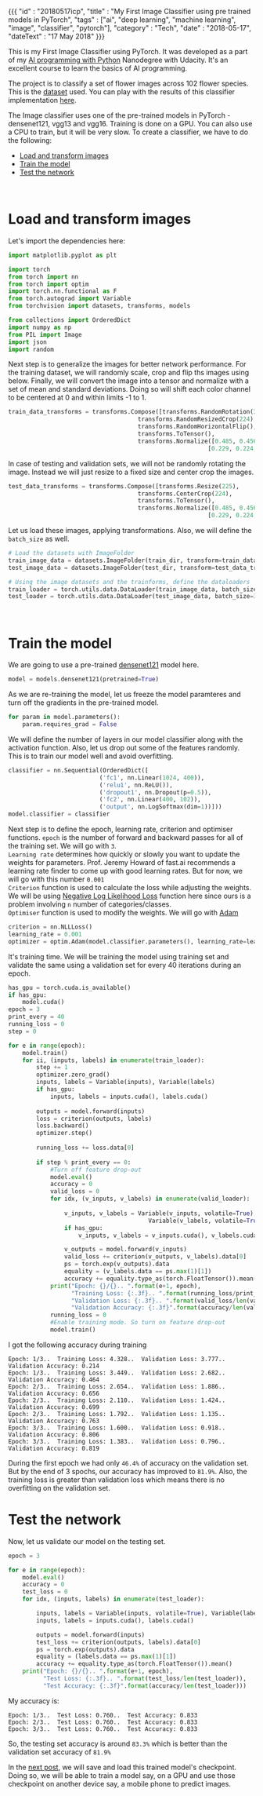 {{{
    "id"       : "20180517icp",
    "title"    : "My First Image Classifier using pre trained models in PyTorch",
    "tags"     : ["ai", "deep learning", "machine learning", "image", "classifier", "pytorch"],
    "category" : "Tech",
    "date"     : "2018-05-17",
    "dateText" : "17 May 2018"
}}}

This is my First Image Classifier using PyTorch. It was developed as a part of my [AI programming with Python](https://www.udacity.com/course/ai-programming-python-nanodegree--nd089) Nanodegree with Udacity. It's an excellent course to learn the basics of AI programming.

The project is to classify a set of flower images across 102 flower species. This is the [dataset](http://www.robots.ox.ac.uk/~vgg/data/flowers/102/index.html) used.
You can play with the results of this classifier implementation [here](/#/actions/ic1).

The Image classifier uses one of the pre-trained models in PyTorch - densenet121, vgg13 and vgg16. Training is done on a GPU. You can also use a CPU to train, but it will be very slow.
To create a classifier, we have to do the following:
- [Load and transform images](/#/posts/20180517icp#load-and-transform-images)
- [Train the model](/#/posts/20180517icp#train-the-model)
- [Test the network](/#/posts/20180517icp#test-the-network)
<br>

# Load and transform images
Let's import the dependencies here:

```python
import matplotlib.pyplot as plt

import torch
from torch import nn
from torch import optim
import torch.nn.functional as F
from torch.autograd import Variable
from torchvision import datasets, transforms, models

from collections import OrderedDict
import numpy as np
from PIL import Image
import json
import random
```

Next step is to generalize the images for better network performance. 
For the training dataset, we will randomly scale, crop and flip ths images using below.
Finally, we will convert the image into a tensor and normalize with a set of mean and 
standard deviations. Doing so will shift each color channel to be 
centered at 0 and within limits -1 to 1.

```python
train_data_transforms = transforms.Compose([transforms.RandomRotation(30),
                                     transforms.RandomResizedCrop(224),
                                     transforms.RandomHorizontalFlip(),
                                     transforms.ToTensor(),
                                     transforms.Normalize([0.485, 0.456, 0.406],
                                                         [0.229, 0.224, 0.225])])
```

In case of testing and validation sets, we will not be randomly rotating the image. Instead we will
just resize to a fixed size and center crop the images. 

```python
test_data_transforms = transforms.Compose([transforms.Resize(225),
                                     transforms.CenterCrop(224),
                                     transforms.ToTensor(),
                                     transforms.Normalize([0.485, 0.456, 0.406],
                                                         [0.229, 0.224, 0.225])])
```

Let us load these images, applying transformations. 
Also, we will define the `batch_size` as well.

```python
# Load the datasets with ImageFolder
train_image_data = datasets.ImageFolder(train_dir, transform=train_data_transforms)
test_image_data = datasets.ImageFolder(test_dir, transform=test_data_transforms)

# Using the image datasets and the trainforms, define the dataloaders
train_loader = torch.utils.data.DataLoader(train_image_data, batch_size=64, shuffle=True)
test_loader = torch.utils.data.DataLoader(test_image_data, batch_size=32)
```
<br>

# Train the model
We are going to use a pre-trained [densenet121](https://www.kaggle.com/pytorch/densenet121/version/2) model here.
```python
model = models.densenet121(pretrained=True)
```

As we are re-training the model, let us freeze the model paramteres and turn off the gradients in the pre-trained model.
```python
for param in model.parameters():
    param.requires_grad = False
```

We will define the number of layers in our model classifier along with the 
activation function. Also, let us drop out some of the features randomly. This is to train our model well and avoid overfitting.

```python
classifier = nn.Sequential(OrderedDict([
                          ('fc1', nn.Linear(1024, 400)),
                          ('relu1', nn.ReLU()),
                          ('dropout1', nn.Dropout(p=0.5)),
                          ('fc2', nn.Linear(400, 102)),
                          ('output', nn.LogSoftmax(dim=1))]))
model.classifier = classifier
```

Next step is to define the epoch, learning rate, criterion and optimiser functions. 
`epoch` is the number of forward and backward passes for all of the training set.
We will go with `3`. <br>
`Learning rate` determines how quickly or slowly you want to update the weights for parameters. Prof. Jeremy Howard of fast.ai recommends a learning rate finder to come up with good learning rates. But for now, we will go with this number `0.001`<br>
`Criterion` function is used to calculate the loss while adjusting the weights. We will be using [Negative Log Likelihood Loss](https://pytorch.org/docs/master/nn.html?highlight=nllloss#torch.nn.NLLLoss) function here since ours is a problem involving `n` number of categories/classes.<br>
`Optimiser` function is used to modify the weights. We will go with [Adam](https://pytorch.org/docs/master/optim.html?highlight=adam#torch.optim.Adam)


```python
criterion = nn.NLLLoss()
learning_rate = 0.001
optimizer = optim.Adam(model.classifier.parameters(), learning_rate=learning_rate)
```

It's training time. We will be training the model using training set and validate the same using a validation set for every 40 iterations during an epoch.

```python
has_gpu = torch.cuda.is_available()
if has_gpu:
    model.cuda()
epoch = 3
print_every = 40
running_loss = 0
step = 0

for e in range(epoch):
    model.train()
    for ii, (inputs, labels) in enumerate(train_loader):
        step += 1
        optimizer.zero_grad()
        inputs, labels = Variable(inputs), Variable(labels)
        if has_gpu:
            inputs, labels = inputs.cuda(), labels.cuda()
        
        outputs = model.forward(inputs)
        loss = criterion(outputs, labels)
        loss.backward()
        optimizer.step()
        
        running_loss += loss.data[0]
        
        if step % print_every == 0:
            #Turn off feature drop-out
            model.eval()
            accuracy = 0
            valid_loss = 0
            for idx, (v_inputs, v_labels) in enumerate(valid_loader):
                
                v_inputs, v_labels = Variable(v_inputs, volatile=True), \
                                        Variable(v_labels, volatile=True)
                if has_gpu:
                    v_inputs, v_labels = v_inputs.cuda(), v_labels.cuda()

                v_outputs = model.forward(v_inputs)
                valid_loss += criterion(v_outputs, v_labels).data[0]
                ps = torch.exp(v_outputs).data
                equality = (v_labels.data == ps.max(1)[1])
                accuracy += equality.type_as(torch.FloatTensor()).mean()
            print("Epoch: {}/{}.. ".format(e+1, epoch),
                  "Training Loss: {:.3f}.. ".format(running_loss/print_every),
                  "Validation Loss: {:.3f}.. ".format(valid_loss/len(valid_loader)),
                  "Validation Accuracy: {:.3f}".format(accuracy/len(valid_loader)))
            running_loss = 0
            #Enable training mode. So turn on feature drop-out
            model.train()
```

I got the following accuracy during training

```
Epoch: 1/3..  Training Loss: 4.328..  Validation Loss: 3.777..  Validation Accuracy: 0.214
Epoch: 1/3..  Training Loss: 3.449..  Validation Loss: 2.682..  Validation Accuracy: 0.464
Epoch: 2/3..  Training Loss: 2.654..  Validation Loss: 1.886..  Validation Accuracy: 0.656
Epoch: 2/3..  Training Loss: 2.110..  Validation Loss: 1.424..  Validation Accuracy: 0.699
Epoch: 2/3..  Training Loss: 1.792..  Validation Loss: 1.135..  Validation Accuracy: 0.763
Epoch: 3/3..  Training Loss: 1.600..  Validation Loss: 0.918..  Validation Accuracy: 0.806
Epoch: 3/3..  Training Loss: 1.383..  Validation Loss: 0.796..  Validation Accuracy: 0.819
```
During the first epoch we had only `46.4%` of accuracy on the validation set.
But by the end of 3 spochs, our accuracy has improved to `81.9%`. Also, the training loss is greater than validation loss which means there is no overfitting
on the validation set.

# Test the network
Now, let us validate our model on the testing set.

```python
epoch = 3

for e in range(epoch):
    model.eval()
    accuracy = 0
    test_loss = 0
    for idx, (inputs, labels) in enumerate(test_loader):

        inputs, labels = Variable(inputs, volatile=True), Variable(labels, volatile=True)
        inputs, labels = inputs.cuda(), labels.cuda()

        outputs = model.forward(inputs)
        test_loss += criterion(outputs, labels).data[0]
        ps = torch.exp(outputs).data
        equality = (labels.data == ps.max(1)[1])
        accuracy += equality.type_as(torch.FloatTensor()).mean()
    print("Epoch: {}/{}.. ".format(e+1, epoch),
          "Test Loss: {:.3f}.. ".format(test_loss/len(test_loader)),
          "Test Accuracy: {:.3f}".format(accuracy/len(test_loader)))
```

My accuracy is:

```
Epoch: 1/3..  Test Loss: 0.760..  Test Accuracy: 0.833
Epoch: 2/3..  Test Loss: 0.760..  Test Accuracy: 0.833
Epoch: 3/3..  Test Loss: 0.760..  Test Accuracy: 0.833
```

So, the testing set accuracy is around `83.3%` which is better than the validation set accuracy of `81.9%`

In the [next post](/#/posts/20180610icpsl), we will save and load this trained model's checkpoint.
Doing so, we will be able to train a model say, on a GPU and use those checkpoint on another device say, a mobile phone to predict images.
